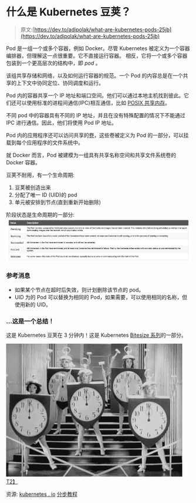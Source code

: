 # 什么是 Kubernetes 豆荚？

> 原文:[https://dev.to/adipolak/what-are-kubernetes-pods-25jb](https://dev.to/adipolak/what-are-kubernetes-pods-25jb)

Pod 是一组一个或多个容器，例如 Docker。尽管 Kubernetes 被定义为一个容器编排器，但理解这一点很重要。它不直接运行容器。
相反，它将一个或多个容器包装到一个更高层次的结构中，即 *pod* 。

该组共享存储和网络，以及如何运行容器的规范。一个 Pod 的内容总是在一个共享的上下文中协同定位、协同调度和运行。

Pod 内的容器共享一个 IP 地址和端口空间。他们可以通过本地主机找到彼此。它们还可以使用标准的进程间通信(IPC)相互通信，比如 [POSIX 共享内存](https://www.geeksforgeeks.org/posix-shared-memory-api/)。

不同 pod 中的容器具有不同的 IP 地址，并且在没有特殊配置的情况下不能通过 IPC 进行通信。因此，他们将使用 Pod IP 地址。

Pod 内的应用程序还可以访问共享的[卷](https://dev.to/adipolak/kubernetes-storage-config-simplified-3fhn)，这些卷被定义为 Pod 的一部分，可以挂载到每个应用程序的文件系统中。

就 Docker 而言，Pod 被建模为一组具有共享名称空间和共享文件系统卷的 Docker 容器。

豆荚不耐用，有一个生命周期:

1.  豆荚被创造出来
2.  分配了唯一 ID (UID)的 pod
3.  单元被安排到节点(直到重新开始删除)

阶段状态是生命周期的一部分:
[![](img/9cd4e0d004725a2e6a2ca8628cd13302.png)](https://res.cloudinary.com/practicaldev/image/fetch/s--ePPbP_yB--/c_limit%2Cf_auto%2Cfl_progressive%2Cq_auto%2Cw_880/https://github.com/adipola/my-posts/blob/master/pictures/pod_phase.png%3Fraw%3Dtrue)

### [](#fyi)参考消息

*   如果某个节点在超时后失效，则计划删除该节点的 pod。
*   UID 为的 Pod 可以替换为相同的 Pod，如果需要，可以使用相同的名称，但使用新的 UID。

### [](#-thats-a-wrap)...这是一个总结！

这是 Kubernetes 豆荚在 3 分钟内！这是 Kubernetes [Bitesize 系列](https://dev.to/adipolak/kubernetes-in-bitesize-2blm)的一部分。

[![](img/632005d1ec8fbd7761f712e30f0869e1.png)T2】](https://i.giphy.com/media/l0MYOUI5XfRk4LLWM/giphy.gif)

资源:
[kubernetes . io](https://kubernetes.io/docs/concepts/workloads/pods/pod/)
[分步教程](https://dev.to/adipolak/kubernetes-and-virtual-kubelet-in-a-nutshell-gn4)